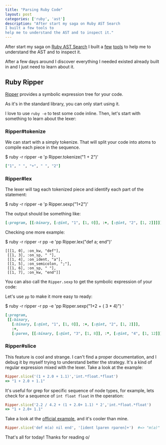 ```yaml
---
title: "Parsing Ruby Code"
layout: post
categories: ['ruby', 'ast']
description: "After start my saga on Ruby AST Search
I built a few tools to
help me to understand the AST and to inspect it."
---
```

After start my saga on [Ruby AST Search](./)
I built a [few](https://github.com/jonatas/rubocopular) [tools](https://github.com/jonatas/fast) to
help me to understand the AST and to inspect it.

After a few days around I discover everything I needed existed already built in and
I just need to learn about it.

## Ruby Ripper

[Ripper](http://ruby-doc.org/stdlib-2.0.0/libdoc/ripper/rdoc/Ripper.html)
provides a symbolic expression tree for your code.

As it's in the standard library, you can only start using it.

I love to use `ruby -e` to test some code inline. Then, let's start with
something to learn about the lexer:

### Ripper#tokenize

We can start with a simply tokenize. That will split your code into atoms to
compile each piece in the sequence.

$ ruby -r ripper -e 'p Ripper.tokenize("1 + 2")'

```ruby
["1", " ", "+", " ", "2"]
```

### Ripper#lex

The lexer will tag each tokenized piece and identify each part of the statement:

$ ruby -r ripper -e 'p Ripper.sexp("1+2")'

The output should be something like:

```ruby
[:program, [[:binary, [:@int, "1", [1, 0]], :+, [:@int, "2", [1, 2]]]]]
```

Checking one more example:

$ ruby -r ripper -r pp -e 'pp Ripper.lex("def a; end")'

```
[[[1, 0], :on_kw, "def"],
 [[1, 3], :on_sp, " "],
 [[1, 4], :on_ident, "a"],
 [[1, 5], :on_semicolon, ";"],
 [[1, 6], :on_sp, " "],
 [[1, 7], :on_kw, "end"]]
```

You can also call the `Ripper.sexp` to get the symbolic expression of your code:

Let's use `pp` to make it more easy to ready:

$ ruby -r ripper -r pp -e 'pp Ripper.sexp("1+2 + ( 3 * 4)") '

```ruby
[:program,
 [[:binary,
   [:binary, [:@int, "1", [1, 0]], :+, [:@int, "2", [1, 2]]],
   :+,
   [:paren, [[:binary, [:@int, "3", [1, 8]], :*, [:@int, "4", [1, 12]]]]]]]]
```

### Ripper#slice

This feature is cool and strange. I can't find a proper documentation, and I debug it by myself trying to understand better the strategy.
It's a kind of regular expression mixed with the lexer. Take a look at the example:

```ruby
Ripper.slice('(1 + 2.0 + 1.1)','int.*float.*float')
=> "1 + 2.0 + 1.1"
```

It's useful for grep for specific sequence of node types, for example, lets
check for a sequence of `int float float` in the operation:

```ruby
Ripper.slice('2.2 / 4.2 + (1 + 2.0+ 1.1) * 2','int.*float.*float')
=> "1 + 2.0+ 1.1"
```

Take a look at the [official example](http://ruby-doc.org/stdlib-2.0.0/libdoc/ripper/rdoc/Ripper.html#slice), and it's cooler than mine.

```ruby
Ripper.slice('def m(a) nil end', '[ident lparen rparen]+')  #=> "m(a)"
```


That's all for today! Thanks for reading o/
